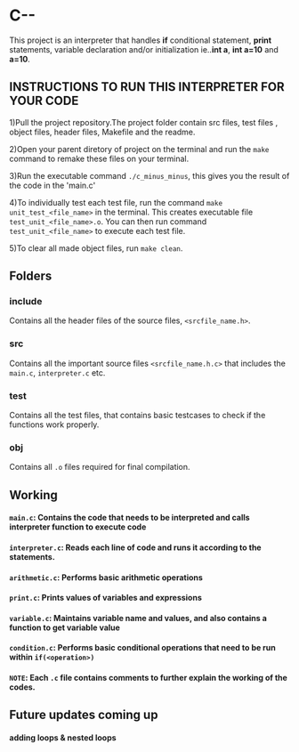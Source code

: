 # C--
This project is an interpreter that handles **if** conditional statement, **print** statements, variable declaration and/or initialization ie..**int a**, **int a=10** and **a=10**.

## INSTRUCTIONS TO RUN THIS INTERPRETER FOR YOUR CODE

1)Pull the project repository.The project folder contain src files, test files , object files, header files, Makefile and the readme.

2)Open your parent diretory of project on the terminal and run the `make` command to remake these files on your terminal.

3)Run the executable command `./c_minus_minus`, this gives you the result of the code in the 'main.c'

4)To individually test each test file, run the command `make unit_test_<file_name>` in the terminal. This creates executable file `test_unit_<file_name>.o`. You can then run command `test_unit_<file_name>` to execute each test file.

5)To clear all made object files, run `make clean`.

## Folders

### include
Contains all the header files of the source files, `<srcfile_name.h>`.

### src
Contains all the important source files `<srcfile_name.h.c>` that includes the `main.c`, `interpreter.c` etc.

### test
Contains all the test files, that contains basic testcases to check if the functions work properly.

### obj 
Contains all `.o` files required for final compilation.


## Working

#### `main.c`: Contains the code that needs to be interpreted and calls interpreter function to execute code  

#### `interpreter.c`: Reads each line of code and runs it according to the statements.

#### `arithmetic.c`: Performs basic arithmetic operations

#### `print.c`: Prints values of variables and expressions

#### `variable.c`: Maintains variable name and values, and also contains a function to get variable value

#### `condition.c`: Performs basic conditional operations that need to be run within `if(<operation>)`

#### `NOTE`: Each `.c` file contains comments to further explain the working of the codes.

## Future updates coming up
#### adding loops & nested loops
